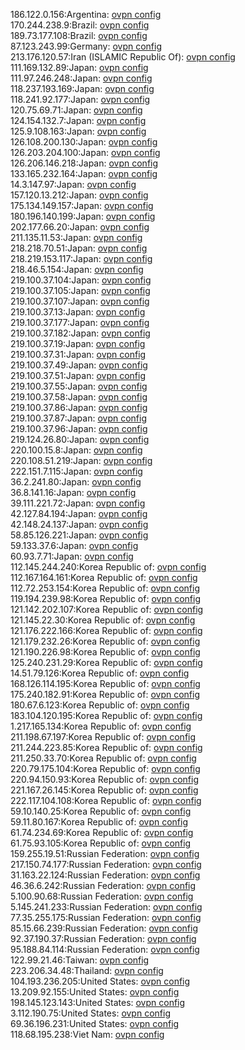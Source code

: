 186.122.0.156:Argentina: [ovpn config](vpn/186_122_0_156.ovpn)  
170.244.238.9:Brazil: [ovpn config](vpn/170_244_238_9.ovpn)  
189.73.177.108:Brazil: [ovpn config](vpn/189_73_177_108.ovpn)  
87.123.243.99:Germany: [ovpn config](vpn/87_123_243_99.ovpn)  
213.176.120.57:Iran (ISLAMIC Republic Of): [ovpn config](vpn/213_176_120_57.ovpn)  
111.169.132.89:Japan: [ovpn config](vpn/111_169_132_89.ovpn)  
111.97.246.248:Japan: [ovpn config](vpn/111_97_246_248.ovpn)  
118.237.193.169:Japan: [ovpn config](vpn/118_237_193_169.ovpn)  
118.241.92.177:Japan: [ovpn config](vpn/118_241_92_177.ovpn)  
120.75.69.71:Japan: [ovpn config](vpn/120_75_69_71.ovpn)  
124.154.132.7:Japan: [ovpn config](vpn/124_154_132_7.ovpn)  
125.9.108.163:Japan: [ovpn config](vpn/125_9_108_163.ovpn)  
126.108.200.130:Japan: [ovpn config](vpn/126_108_200_130.ovpn)  
126.203.204.100:Japan: [ovpn config](vpn/126_203_204_100.ovpn)  
126.206.146.218:Japan: [ovpn config](vpn/126_206_146_218.ovpn)  
133.165.232.164:Japan: [ovpn config](vpn/133_165_232_164.ovpn)  
14.3.147.97:Japan: [ovpn config](vpn/14_3_147_97.ovpn)  
157.120.13.212:Japan: [ovpn config](vpn/157_120_13_212.ovpn)  
175.134.149.157:Japan: [ovpn config](vpn/175_134_149_157.ovpn)  
180.196.140.199:Japan: [ovpn config](vpn/180_196_140_199.ovpn)  
202.177.66.20:Japan: [ovpn config](vpn/202_177_66_20.ovpn)  
211.135.11.53:Japan: [ovpn config](vpn/211_135_11_53.ovpn)  
218.218.70.51:Japan: [ovpn config](vpn/218_218_70_51.ovpn)  
218.219.153.117:Japan: [ovpn config](vpn/218_219_153_117.ovpn)  
218.46.5.154:Japan: [ovpn config](vpn/218_46_5_154.ovpn)  
219.100.37.104:Japan: [ovpn config](vpn/219_100_37_104.ovpn)  
219.100.37.105:Japan: [ovpn config](vpn/219_100_37_105.ovpn)  
219.100.37.107:Japan: [ovpn config](vpn/219_100_37_107.ovpn)  
219.100.37.13:Japan: [ovpn config](vpn/219_100_37_13.ovpn)  
219.100.37.177:Japan: [ovpn config](vpn/219_100_37_177.ovpn)  
219.100.37.182:Japan: [ovpn config](vpn/219_100_37_182.ovpn)  
219.100.37.19:Japan: [ovpn config](vpn/219_100_37_19.ovpn)  
219.100.37.31:Japan: [ovpn config](vpn/219_100_37_31.ovpn)  
219.100.37.49:Japan: [ovpn config](vpn/219_100_37_49.ovpn)  
219.100.37.51:Japan: [ovpn config](vpn/219_100_37_51.ovpn)  
219.100.37.55:Japan: [ovpn config](vpn/219_100_37_55.ovpn)  
219.100.37.58:Japan: [ovpn config](vpn/219_100_37_58.ovpn)  
219.100.37.86:Japan: [ovpn config](vpn/219_100_37_86.ovpn)  
219.100.37.87:Japan: [ovpn config](vpn/219_100_37_87.ovpn)  
219.100.37.96:Japan: [ovpn config](vpn/219_100_37_96.ovpn)  
219.124.26.80:Japan: [ovpn config](vpn/219_124_26_80.ovpn)  
220.100.15.8:Japan: [ovpn config](vpn/220_100_15_8.ovpn)  
220.108.51.219:Japan: [ovpn config](vpn/220_108_51_219.ovpn)  
222.151.7.115:Japan: [ovpn config](vpn/222_151_7_115.ovpn)  
36.2.241.80:Japan: [ovpn config](vpn/36_2_241_80.ovpn)  
36.8.141.16:Japan: [ovpn config](vpn/36_8_141_16.ovpn)  
39.111.221.72:Japan: [ovpn config](vpn/39_111_221_72.ovpn)  
42.127.84.194:Japan: [ovpn config](vpn/42_127_84_194.ovpn)  
42.148.24.137:Japan: [ovpn config](vpn/42_148_24_137.ovpn)  
58.85.126.221:Japan: [ovpn config](vpn/58_85_126_221.ovpn)  
59.133.37.6:Japan: [ovpn config](vpn/59_133_37_6.ovpn)  
60.93.7.71:Japan: [ovpn config](vpn/60_93_7_71.ovpn)  
112.145.244.240:Korea Republic of: [ovpn config](vpn/112_145_244_240.ovpn)  
112.167.164.161:Korea Republic of: [ovpn config](vpn/112_167_164_161.ovpn)  
112.72.253.154:Korea Republic of: [ovpn config](vpn/112_72_253_154.ovpn)  
119.194.239.98:Korea Republic of: [ovpn config](vpn/119_194_239_98.ovpn)  
121.142.202.107:Korea Republic of: [ovpn config](vpn/121_142_202_107.ovpn)  
121.145.22.30:Korea Republic of: [ovpn config](vpn/121_145_22_30.ovpn)  
121.176.222.166:Korea Republic of: [ovpn config](vpn/121_176_222_166.ovpn)  
121.179.232.26:Korea Republic of: [ovpn config](vpn/121_179_232_26.ovpn)  
121.190.226.98:Korea Republic of: [ovpn config](vpn/121_190_226_98.ovpn)  
125.240.231.29:Korea Republic of: [ovpn config](vpn/125_240_231_29.ovpn)  
14.51.79.126:Korea Republic of: [ovpn config](vpn/14_51_79_126.ovpn)  
168.126.114.195:Korea Republic of: [ovpn config](vpn/168_126_114_195.ovpn)  
175.240.182.91:Korea Republic of: [ovpn config](vpn/175_240_182_91.ovpn)  
180.67.6.123:Korea Republic of: [ovpn config](vpn/180_67_6_123.ovpn)  
183.104.120.195:Korea Republic of: [ovpn config](vpn/183_104_120_195.ovpn)  
1.217.165.134:Korea Republic of: [ovpn config](vpn/1_217_165_134.ovpn)  
211.198.67.197:Korea Republic of: [ovpn config](vpn/211_198_67_197.ovpn)  
211.244.223.85:Korea Republic of: [ovpn config](vpn/211_244_223_85.ovpn)  
211.250.33.70:Korea Republic of: [ovpn config](vpn/211_250_33_70.ovpn)  
220.79.175.104:Korea Republic of: [ovpn config](vpn/220_79_175_104.ovpn)  
220.94.150.93:Korea Republic of: [ovpn config](vpn/220_94_150_93.ovpn)  
221.167.26.145:Korea Republic of: [ovpn config](vpn/221_167_26_145.ovpn)  
222.117.104.108:Korea Republic of: [ovpn config](vpn/222_117_104_108.ovpn)  
59.10.140.25:Korea Republic of: [ovpn config](vpn/59_10_140_25.ovpn)  
59.11.80.167:Korea Republic of: [ovpn config](vpn/59_11_80_167.ovpn)  
61.74.234.69:Korea Republic of: [ovpn config](vpn/61_74_234_69.ovpn)  
61.75.93.105:Korea Republic of: [ovpn config](vpn/61_75_93_105.ovpn)  
159.255.19.51:Russian Federation: [ovpn config](vpn/159_255_19_51.ovpn)  
217.150.74.177:Russian Federation: [ovpn config](vpn/217_150_74_177.ovpn)  
31.163.22.124:Russian Federation: [ovpn config](vpn/31_163_22_124.ovpn)  
46.36.6.242:Russian Federation: [ovpn config](vpn/46_36_6_242.ovpn)  
5.100.90.68:Russian Federation: [ovpn config](vpn/5_100_90_68.ovpn)  
5.145.241.233:Russian Federation: [ovpn config](vpn/5_145_241_233.ovpn)  
77.35.255.175:Russian Federation: [ovpn config](vpn/77_35_255_175.ovpn)  
85.15.66.239:Russian Federation: [ovpn config](vpn/85_15_66_239.ovpn)  
92.37.190.37:Russian Federation: [ovpn config](vpn/92_37_190_37.ovpn)  
95.188.84.114:Russian Federation: [ovpn config](vpn/95_188_84_114.ovpn)  
122.99.21.46:Taiwan: [ovpn config](vpn/122_99_21_46.ovpn)  
223.206.34.48:Thailand: [ovpn config](vpn/223_206_34_48.ovpn)  
104.193.236.205:United States: [ovpn config](vpn/104_193_236_205.ovpn)  
13.209.92.155:United States: [ovpn config](vpn/13_209_92_155.ovpn)  
198.145.123.143:United States: [ovpn config](vpn/198_145_123_143.ovpn)  
3.112.190.75:United States: [ovpn config](vpn/3_112_190_75.ovpn)  
69.36.196.231:United States: [ovpn config](vpn/69_36_196_231.ovpn)  
118.68.195.238:Viet Nam: [ovpn config](vpn/118_68_195_238.ovpn)  
